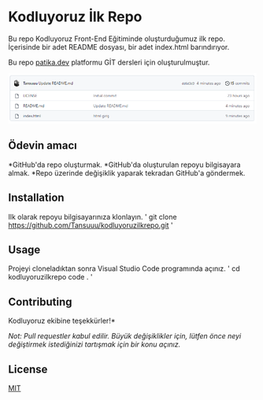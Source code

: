 # Kodluyoruz İlk Repo
Bu repo Kodluyoruz Front-End Eğitiminde oluşturduğumuz ilk repo. İçerisinde bir adet README dosyası, bir adet index.html barındırıyor.

Bu repo [patika.dev](www.patika.dev) platformu GİT dersleri için oluşturulmuştur.

![Proje Görünümü](git-img.png)

## Ödevin amacı

*GitHub'da repo oluşturmak.
*GitHub'da oluşturulan repoyu bilgisayara almak.
*Repo üzerinde değişiklik yaparak tekradan GitHub'a göndermek.

## Installation

Ilk olarak repoyu bilgisayarınıza klonlayın.
'
git clone https://github.com/Tansuuu/kodluyoruzilkrepo.git
'

## Usage

Projeyi cloneladıktan sonra Visual Studio Code programında açınız.
'
cd kodluyoruzilkrepo
code .
'

## Contributing

Kodluyoruz ekibine teşekkürler!*



*Not: Pull requestler kabul edilir. Büyük değişiklikler için, lütfen önce neyi değiştirmek istediğinizi tartışmak için bir konu açınız.*

## License

[MIT](https://choosealicense.com/)


